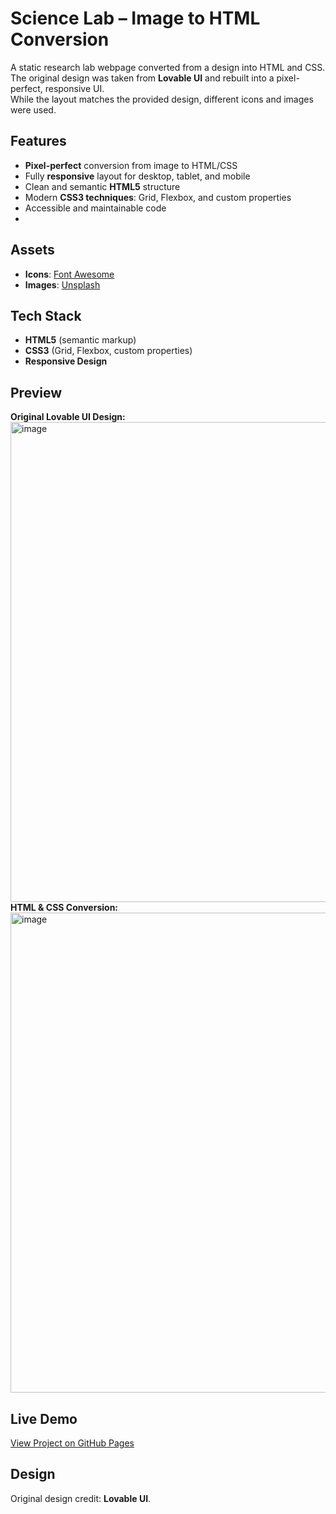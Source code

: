 # Science Lab – Image to HTML Conversion

A static research lab webpage converted from a design into HTML and CSS.  
The original design was taken from **Lovable UI** and rebuilt into a pixel-perfect, responsive UI.  
While the layout matches the provided design, different icons and images were used.

## Features

- **Pixel-perfect** conversion from image to HTML/CSS
- Fully **responsive** layout for desktop, tablet, and mobile
- Clean and semantic **HTML5** structure
- Modern **CSS3 techniques**: Grid, Flexbox, and custom properties
- Accessible and maintainable code
-

## Assets

- **Icons**: [Font Awesome](https://fontawesome.com/)
- **Images**: [Unsplash](https://unsplash.com/)

## Tech Stack

- **HTML5** (semantic markup)
- **CSS3** (Grid, Flexbox, custom properties)
- **Responsive Design**

## Preview

**Original Lovable UI Design:**  
<img width="1366" height="768" alt="image" src="https://github.com/user-attachments/assets/836cfc94-1422-47b6-b4fb-8bade6706152" />
**HTML & CSS Conversion:**  
<img width="1366" height="768" alt="image" src="https://github.com/user-attachments/assets/80c1e7df-50e1-4dd6-8054-1abd28db6434" />

## Live Demo

[View Project on GitHub Pages](https://kinza98.github.io/Science-Lab/)

## Design

Original design credit: **Lovable UI**.
